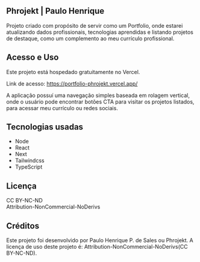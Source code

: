 ## Phrojekt | Paulo Henrique 

Projeto criado com propósito de servir como um Portfolio, onde estarei atualizando dados profissionais, tecnologias aprendidas e listando projetos de destaque, como um complemento ao meu currículo profissional. 


## Acesso e Uso

Este projeto está hospedado gratuitamente no Vercel. 

Link de acesso: 
https://portfolio-phrojekt.vercel.app/ 

A aplicação possuí uma navegação simples baseada em rolagem vertical, onde o usuário pode encontrar botões CTA para visitar os projetos listados, para acessar meu currículo ou redes sociais.  

 
## Tecnologias usadas

- Node
- React
- Next
- Tailwindcss
- TypeScript
## Licença

CC BY-NC-ND     
Attribution-NonCommercial-NoDerivs

## Créditos

Este projeto foi desenvolvido por Paulo Henrique P. de Sales ou Phrojekt. A licença de uso deste projeto é: Attribution-NonCommercial-NoDerivs(CC BY-NC-ND).
